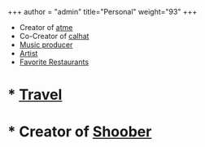 +++
author = "admin"
title="Personal"
weight="93"
+++

* Creator of [<u>atme</u>](/atme/)
* Co-Creator of [<u>calhat</u>](/calhat/)
* [<u>Music producer</u>](/music/)</u>
* [<u>Artist</u>](/art/)
* [<u>Favorite Restaurants</u>](/food/)



# * [<u>Travel</u>](/travel/)
# * Creator of [<u>Shoober</u>](/shoober/)

